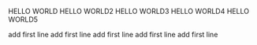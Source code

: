 HELLO WORLD
HELLO WORLD2
HELLO WORLD3
HELLO WORLD4
HELLO WORLD5

add first line
add first line 
add first line
add first line
add first line